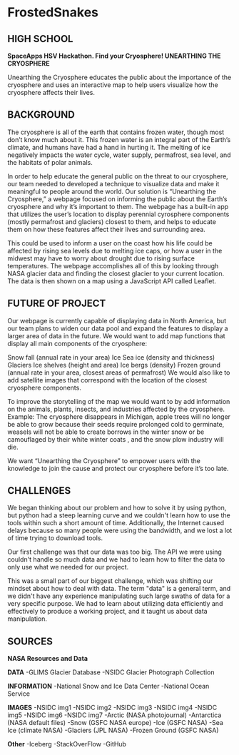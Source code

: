 FrostedSnakes
====

## HIGH SCHOOL

**__SpaceApps HSV Hackathon. Find your Cryosphere!
UNEARTHING THE CRYOSPHERE__**

Unearthing the Cryosphere educates the public about the importance of the cryosphere and uses an interactive map to help users    visualize how the cryosphere affects their lives.

## BACKGROUND

The cryosphere is all of the earth that contains frozen water, though most don’t know much about it. This frozen water is an integral part of the Earth’s climate, and humans have had a hand in hurting it. The melting of ice negatively impacts the water cycle, water supply, permafrost, sea level, and the habitats of polar animals.

In order to help educate the general public on the threat to our cryosphere, our team needed to developed a technique to visualize data and make it meaningful to people around the world. Our solution is “Unearthing the Cryosphere,” a webpage focused on informing the public about the Earth’s cryosphere and why it’s important to them. The webpage has a built-in app that utilizes the user’s location to display perennial cyrosphere components (mostly permafrost and glaciers) closest to them, and helps to educate them on how these features affect their lives and surrounding area.

This could be used to inform a user on the coast how his life could be affected by rising sea levels due to melting ice caps, or how a user in the midwest may have to worry about drought due to rising surface temperatures. The webpage accomplishes all of this by looking through NASA glacier data and finding the closest glacier to your current location. The data is then shown on a map using a JavaScript API called Leaflet.

## FUTURE OF PROJECT

Our webpage is currently capable of displaying data in North America, but our team plans to widen our data pool and expand the features to display a larger area of data in the future. We would want to add map functions that display all main components of the cryosphere:

Snow fall (annual rate in your area)
Ice
Sea ice (density and thickness)
Glaciers
Ice shelves (height and area)
Ice bergs (density)
Frozen ground (annual rate in your area, closest areas of permafrost)
We would also like to add satellite images that correspond with the location of the closest cryosphere components.

To improve the storytelling of the map we would want to by add information on the animals, plants, insects, and industries affected by the cryosphere. Example: The cryosphere disappears in Michigan, apple trees will no longer be able to grow because their seeds require prolonged cold to germinate, weasels will not be able to create borrows in the winter snow or be camouflaged by their white winter coats , and the snow plow industry will die.

We want “Unearthing the Cryosphere” to empower users with the knowledge to join the cause and protect our cryosphere before it’s too late.

## CHALLENGES

We began thinking about our problem and how to solve it by using python, but python had a steep learning curve and we couldn't learn how to use the tools within such a short amount of time. Additionally, the Internet caused delays because so many people were using the bandwidth, and we lost a lot of time trying to download tools.

Our first challenge was that our data was too big. The API we were using couldn't handle so much data and we had to learn how to filter the data to only use what we needed for our project.

This was a small part of our biggest challenge, which was shifting our mindset about how to deal with data. The term "data" is a general term, and we didn't have any experience manipulating such large swaths of data for a very specific purpose. We had to learn about utilizing data efficiently and effectively to produce a working project, and it taught us about data manipulation.
## SOURCES

**NASA Resources and Data**

**DATA**
-GLIMS Glacier Database
-NSIDC Glacier Photograph Collection

**INFORMATION**
-National Snow and Ice Data Center
-National Ocean Service

**IMAGES**
-NSIDC img1
-NSIDC img2
-NSIDC img3
-NSIDC img4
-NSIDC img5
-NSIDC img6
-NSIDC img7
-Arctic (NASA photojournal)
-Antarctica (NASA default files)
-Snow (GSFC NASA europe)
-Ice (GSFC NASA)
-Sea Ice (climate NASA)
-Glaciers (JPL NASA)
-Frozen Ground (GSFC NASA)

**Other**
-Iceberg
-StackOverFlow
-GitHub
